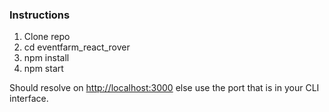 
### Instructions

1. Clone repo
2. cd eventfarm_react_rover
3. npm install
4. npm start

Should resolve on [http://localhost:3000](http://localhost:3000) else use the port that is in your CLI interface. 
